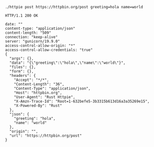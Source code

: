 ```./httpie post https://httpbin.org/post greeting=hola name=world```

```
HTTP/1.1 200 OK

date: ""
content-type: "application/json"
content-length: "509"
connection: "keep-alive"
server: "gunicorn/19.9.0"
access-control-allow-origin: "*"
access-control-allow-credentials: "true"
{
  "args": {},
  "data": "{\"greeting\":\"hola\",\"name\":\"world\"}",
  "files": {},
  "form": {},
  "headers": {
    "Accept": "*/*",
    "Content-Length": "36",
    "Content-Type": "application/json",
    "Host": "httpbin.org",
    "User-Agent": "Rust Httpie",
    "X-Amzn-Trace-Id": "Root=1-632befe5-3b3315b613d16a3a35269e15",
    "X-Powered-By": "Rust"
  },
  "json": {
    "greeting": "hola",
    "name": "world"
  },
  "origin": "",
  "url": "https://httpbin.org/post"
}
```